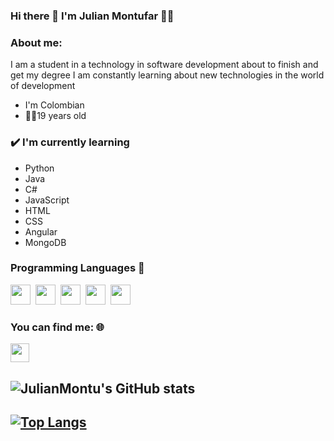 ### Hi there 👋 I'm Julian Montufar 👨‍💻 
### About me:
I am a student in a technology in software development about to finish and get my degree
I am constantly learning about new technologies in the world of development
- I'm Colombian
- 🧑‍💻19 years old

### ✔️ I'm currently learning
- Python
- Java
- C#
- JavaScript
- HTML
- CSS
- Angular
- MongoDB
### Programming Languages :scroll:

<img height="32" width="32" src="https://cdn.thekrishna.in/img/icon/python.svg" />&nbsp; 
<img height="32" width="32" src="https://cdn.thekrishna.in/img/icon/java.svg" />&nbsp;
<img height="32" width="32" src="https://cdn.thekrishna.in/img/icon/javascript.svg" />&nbsp; 
<img height="32" width="32" src="https://cdn.thekrishna.in/img/icon/html5.svg" />&nbsp; 
<img height="32" width="32" src="https://cdn.thekrishna.in/img/icon/css3.svg" />&nbsp; 
 





### You can find me: 🌐
<a href="https://www.linkedin.com/in/juli%C3%A1n-andr%C3%A9s-mont%C3%BAfar-burbano-88460a204/" alt="Linkedin"><img src="https://github.com/nitish-awasthi/nitish-awasthi/blob/master/174857.png" height="30" width="30"></a>
## ![JulianMontu's GitHub stats](https://github-readme-stats.vercel.app/api?username=JulianMontu&show_icons=true&theme=codeSTACKr)

## [![Top Langs](https://github-readme-stats.vercel.app/api/top-langs/?username=JulianMontu&layout=compact)](https://github.com/JulianMontu/JulianMontu.git)



<!--
**JulianMontu/JulianMontu** is a ✨ _special_ ✨ repository because its `README.md` (this file) appears on your GitHub profile.

Here are some ideas to get you started:

- 🔭 I’m currently working on ...
- 🌱 I’m currently learning ...
- 👯 I’m looking to collaborate on ...
- 🤔 I’m looking for help with ...
- 💬 Ask me about ...
- 📫 How to reach me: ...
- 😄 Pronouns: ...
- ⚡ Fun fact: ...
-->
